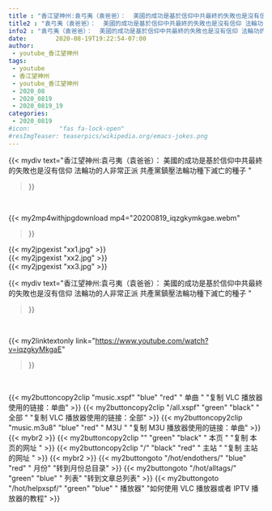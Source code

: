 ```yaml
---
title : "香江望神州:袁弓夷（袁爸爸）：  美國的成功是基於信仰中共最終的失敗也是沒有信仰 法輪功的人非常正派 共產黨鎮壓法輪功種下滅亡的種子 "
title2 : "袁弓夷（袁爸爸）：  美國的成功是基於信仰中共最終的失敗也是沒有信仰 法輪功的人非常正派 共產黨鎮壓法輪功種下滅亡的種子 "
info2 : "袁弓夷（袁爸爸）：  美國的成功是基於信仰中共最終的失敗也是沒有信仰 法輪功的人非常正派 共產黨鎮壓法輪功種下滅亡的種子 "
date:        2020-08-19T19:22:54-07:00
author:
 - youtube_香江望神州
tags:
 - youtube
 - 香江望神州
 - youtube_香江望神州
 - 2020_08
 - 2020_0819
 - 2020_0819_19
categories:
 - 2020_0819
#icon:        "fas fa-lock-open"
#resImgTeaser: teaserpics/wikipedia.org/emacs-jokes.png
---
```


{{< mydiv text="香江望神州:袁弓夷（袁爸爸）：  美國的成功是基於信仰中共最終的失敗也是沒有信仰 法輪功的人非常正派 共產黨鎮壓法輪功種下滅亡的種子 "
>}}
<br>


{{< my2mp4withjpgdownload mp4="20200819_iqzgkymkgae.webm"
>}}

{{< my2jpgexist "xx1.jpg" >}}<br>
{{< my2jpgexist "xx2.jpg" >}}<br>
{{< my2jpgexist "xx3.jpg" >}}<br>



{{< mydiv text="香江望神州:袁弓夷（袁爸爸）：  美國的成功是基於信仰中共最終的失敗也是沒有信仰 法輪功的人非常正派 共產黨鎮壓法輪功種下滅亡的種子 "
>}}
<br>

{{< my2linktextonly link="https://www.youtube.com/watch?v=iqzgkyMkgaE"
>}}


<br>

{{< my2buttoncopy2clip "music.xspf"        "blue"   "red"    " 单曲 "  "复制 VLC 播放器使用的链接：单曲" >}} {{< my2buttoncopy2clip "/all.xspf"         "green"  "black"  " 全部 "  "复制 VLC 播放器使用的链接：全部" >}} {{< my2buttoncopy2clip "music.m3u8"        "blue"   "red"    " M3U  "    "复制 M3U 播放器使用的链接：单曲" >}} {{< mybr2 >}} {{< my2buttoncopy2clip ""                  "green"  "black"  " 本页 "    "复制 本页的网址 " >}} {{< my2buttoncopy2clip "/"                 "black"  "red"    " 主站 "    "复制 主站的网址 " >}} {{< mybr2 >}} {{< my2buttongoto      "/hot/endothers/"   "blue"   "red"    " 月份"   "转到月份总目录" >}} {{< my2buttongoto      "/hot/alltags/"     "green"  "blue"   " 列表"   "转到文章总列表" >}} {{< my2buttongoto      "/hot/helpxspf/"    "green"  "blue"   " 播放器" "如何使用 VLC 播放器或者 IPTV 播放器的教程" >}} 
